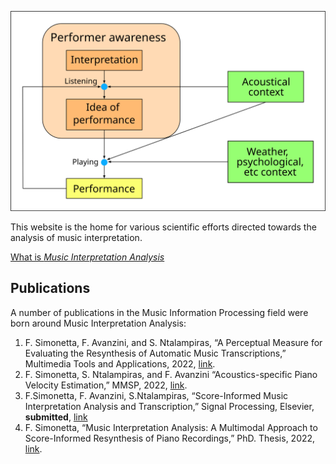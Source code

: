 ![Generic Scheme](/public/imgs/interpretation_diagram.png)

This website is the home for various scientific efforts directed towards the
analysis of music interpretation.

[What is _Music Interpretation Analysis_](mia)

## Publications

A number of publications in the Music Information Processing field were born
around Music Interpretation Analysis:

1. F. Simonetta, F. Avanzini, and S. Ntalampiras, “A Perceptual Measure for Evaluating the Resynthesis of Automatic Music Transcriptions,” Multimedia Tools and Applications, 2022, [link](mta).
2. F. Simonetta, S. Ntalampiras, and F. Avanzini “Acoustics-specific Piano Velocity Estimation,” MMSP, 2022, [link](mmsp).
3. F.Simonetta, F. Avanzini, S.Ntalampiras, “Score-Informed Music Interpretation Analysis and Transcription,” Signal Processing, Elsevier, **submitted**, [link](signalprocessing)
4. F. Simonetta, “Music Interpretation Analysis: A Multimodal Approach to Score-Informed Resynthesis of Piano Recordings,” PhD. Thesis, 2022, [link](phdthesis).
